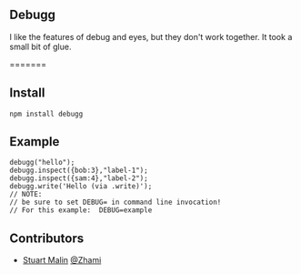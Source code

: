 Debugg
------
I like the features of debug and eyes, but they don't work together. It took a small bit of glue.


=======


Install
-----
    npm install debugg


Example
-----

    debugg("hello");
    debugg.inspect({bob:3},"label-1");
    debugg.inspect({sam:4},"label-2");
    debugg.write('Hello (via .write)');
    // NOTE:
    // be sure to set DEBUG= in command line invocation!
    // For this example:  DEBUG=example


Contributors
-----

   * [Stuart Malin](https://github.com/zhami/doml/commits/master?author=zhami) [@Zhami](http://twitter.com/#!/zhami)
